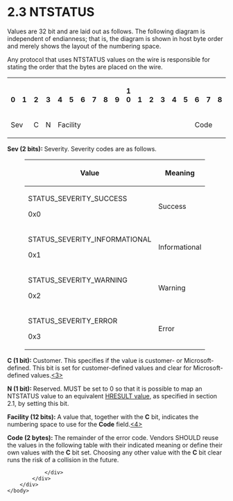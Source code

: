 <html dir="LTR" xmlns:mshelp="http://msdn.microsoft.com/mshelp" xmlns:ddue="http://ddue.schemas.microsoft.com/authoring/2003/5" xmlns:xlink="http://www.w3.org/1999/xlink" xmlns:tool="http://www.microsoft.com/tooltip">
    <head>
        <meta http-equiv="Content-Type" content="text/html; CHARSET=utf-8"></meta>
        <meta name="save" content="history"></meta>
        <title>2.3 NTSTATUS</title>
        <xml>
            <mshelp:toctitle title="2.3 NTSTATUS"></mshelp:toctitle>
            <mshelp:rltitle title="[MS-ERREF]: NTSTATUS"></mshelp:rltitle>
            <mshelp:keyword index="A" term="87fba13e-bf06-450e-83b1-9241dc81e781"></mshelp:keyword>
            <mshelp:attr name="DCSext.ContentType" value="open specification"></mshelp:attr>
            <mshelp:attr name="AssetID" value="87fba13e-bf06-450e-83b1-9241dc81e781"></mshelp:attr>
            <mshelp:attr name="TopicType" value="kbRef"></mshelp:attr>
            <mshelp:attr name="DCSext.Title" value="[MS-ERREF]: NTSTATUS" />
        </xml>
    </head>
    <body>
        <div id="header">
            <h1 class="heading">2.3 NTSTATUS</h1>
        </div>
        <div id="mainSection">
            <div id="mainBody">
                <div id="allHistory" class="saveHistory"></div>
                <div id="sectionSection0" class="section" name="collapseableSection">
                    

<p>Values are 32 bit and are laid out as follows. The following
diagram is independent of endianness; that is, the diagram is shown in host
byte order and merely shows the layout of the numbering space.</p>

<p>Any protocol that uses NTSTATUS values on the wire is
responsible for stating the order that the bytes are placed on the wire.</p>

<table>
 <tr>
  <th><p><br>0</p></th>
  <th><p><br>1</p></th>
  <th><p><br>2</p></th>
  <th><p><br>3</p></th>
  <th><p><br>4</p></th>
  <th><p><br>5</p></th>
  <th><p><br>6</p></th>
  <th><p><br>7</p></th>
  <th><p><br>8</p></th>
  <th><p><br>9</p></th>
  <th><p>1<br>0</p></th>
  <th><p><br>1</p></th>
  <th><p><br>2</p></th>
  <th><p><br>3</p></th>
  <th><p><br>4</p></th>
  <th><p><br>5</p></th>
  <th><p><br>6</p></th>
  <th><p><br>7</p></th>
  <th><p><br>8</p></th>
  <th><p><br>9</p></th>
  <th><p>2<br>0</p></th>
  <th><p><br>1</p></th>
  <th><p><br>2</p></th>
  <th><p><br>3</p></th>
  <th><p><br>4</p></th>
  <th><p><br>5</p></th>
  <th><p><br>6</p></th>
  <th><p><br>7</p></th>
  <th><p><br>8</p></th>
  <th><p><br>9</p></th>
  <th><p>3<br>0</p></th>
  <th><p><br>1</p></th>
 </tr>
 <tr>
  <td colspan="2">
  <p>Sev</p>
  </td>
  <td>
  <p>C</p>
  </td>
  <td>
  <p>N</p>
  </td>
  <td colspan="12">
  <p>Facility</p>
  </td>
  <td colspan="16">
  <p>Code</p>
  </td>
 </tr>
</table>

<p><b>Sev (2 bits): </b>Severity. Severity codes are as
follows.</p>

<dl>
<dd>
<table>
 <thead>
  <tr>
   <th>
   <p>Value</p>
   </th>
   <th>
   <p>Meaning</p>
   </th>
  </tr>
 </thead>
 <tr>
  <td>
  <p>STATUS_SEVERITY_SUCCESS</p>
  <p>0x0</p>
  </td>
  <td>
  <p>Success</p>
  </td>
 </tr>
 <tr>
  <td>
  <p>STATUS_SEVERITY_INFORMATIONAL</p>
  <p>0x1</p>
  </td>
  <td>
  <p>Informational</p>
  </td>
 </tr>
 <tr>
  <td>
  <p>STATUS_SEVERITY_WARNING</p>
  <p>0x2</p>
  </td>
  <td>
  <p>Warning</p>
  </td>
 </tr>
 <tr>
  <td>
  <p>STATUS_SEVERITY_ERROR</p>
  <p>0x3</p>
  </td>
  <td>
  <p>Error</p>
  </td>
 </tr>
</table>
</dd></dl>

<p><b>C (1 bit): </b>Customer. This specifies if the
value is customer- or Microsoft-defined. This bit is set for customer-defined
values and clear for Microsoft-defined values.<a id="Appendix_A_Target_3"></a><a href="1714a7aa-8e53-4076-8f8d-75073b780a41.md#Appendix_A_3" aria-label="Product behavior note 3">&lt;3&gt;</a></p>

<p><b>N (1 bit): </b>Reserved. MUST be set to 0 so that
it is possible to map an NTSTATUS value to an equivalent <a href="0642cb2f-2075-4469-918c-4441e69c548a.md">HRESULT value</a>, as
specified in section 2.1, by setting this bit.</p>

<p><b>Facility (12 bits): </b>A value that, together
with the <b>C</b> bit, indicates the numbering space to use for the <b>Code</b>
field.<a id="Appendix_A_Target_4"></a><a href="1714a7aa-8e53-4076-8f8d-75073b780a41.md#Appendix_A_4" aria-label="Product behavior note 4">&lt;4&gt;</a></p>

<p><b>Code (2 bytes): </b>The remainder of the error
code. Vendors SHOULD reuse the values in the following table with their
indicated meaning or define their own values with the <b>C</b> bit set.
Choosing any other value with the <b>C</b> bit clear runs the risk of a
collision in the future.</p>


                </div>
            </div>
        </div>
    </body>
</html>